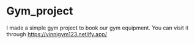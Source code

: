 # Gym_project
I made a simple gym project to book our gym equipment. You can visit it through https://vinnigym123.netlify.app/
